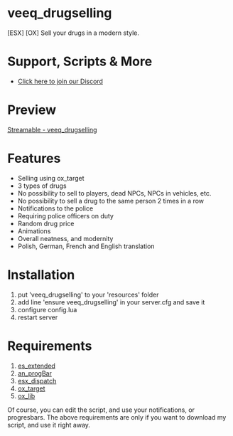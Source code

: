 
# veeq_drugselling
[ESX] [OX] Sell your drugs in a modern style. 

# Support, Scripts & More
- [Click here to join our Discord](https://discord.gg/vaE4wu6zsD)

# Preview
[Streamable - veeq_drugselling](https://streamable.com/ify0ds)

# Features
- Selling using ox_target
- 3 types of drugs
- No possibility to sell to players, dead NPCs, NPCs in vehicles, etc.
- No possibility to sell a drug to the same person 2 times in a row
- Notifications to the police
- Requiring police officers on duty
- Random drug price
- Animations
- Overall neatness, and modernity
- Polish, German, French and English translation

# Installation
1. put 'veeq_drugselling' to your 'resources' folder
2. add line 'ensure veeq_drugselling' in your server.cfg and save it
3. configure config.lua
4. restart server

# Requirements
1. [es_extended](https://github.com/esx-framework/esx_core/tree/main/%5Bcore%5D/es_extended)
2. [an_progBar](https://github.com/aymannajim/an_progBar)
3. [esx_dispatch](https://forum.cfx.re/t/esx-free-dispatch-notifications/2436835)
4. [ox_target](https://forum.cfx.re/t/free-ox-target/4915598)
5. [ox_lib](https://github.com/overextended/ox_lib)

Of course, you can edit the script, and use your notifications, or progresbars. The above requirements are only if you want to download my script, and use it right away.
